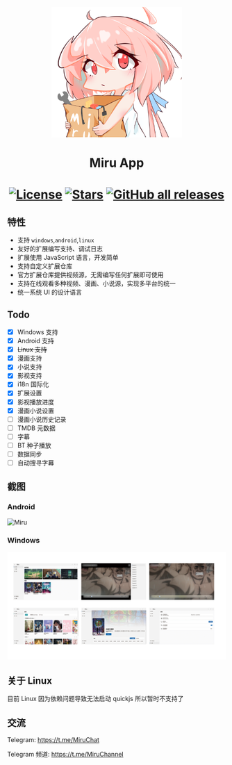 <p align="center">
<img width="300" src="./assets/icon/logo.png" alt="Miru 看板娘"/>
</p>

<h1 align="center">
Miru App
</h1>

<h1 align="center">

[![License](https://img.shields.io/github/license/miru-project/miru-app)](https://github.com/miru-project/miru-app/blob/main/LICENSE)
[![Stars](https://img.shields.io/github/stars/miru-project/miru-app)](https://github.com/miru-project/miru-app/stargazers)
[![GitHub all releases](https://img.shields.io/github/downloads/miru-project/miru-app/total)](https://github.com/miru-project/miru-app/releases/latest)

</h1>

## 特性

- 支持 `windows`,`android`,`linux`
- 友好的扩展编写支持、调试日志
- 扩展使用 JavaScript 语言，开发简单
- 支持自定义扩展仓库
- 官方扩展仓库提供视频源，无需编写任何扩展即可使用
- 支持在线观看多种视频、漫画、小说源，实现多平台的统一
- 统一系统 UI 的设计语言

## Todo

- [x] Windows 支持
- [x] Android 支持
- [x] ~~Linux 支持~~
- [x] 漫画支持
- [x] 小说支持
- [x] 影视支持
- [x] i18n 国际化
- [x] 扩展设置
- [x] 影视播放进度
- [x] 漫画小说设置
- [ ] 漫画小说历史记录
- [ ] TMDB 元数据
- [ ] 字幕
- [ ] BT 种子播放
- [ ] 数据同步
- [ ] 自动搜寻字幕

## 截图

### Android

![Miru](assets/screenshot/miru-app.jpg.png)

### Windows

![Miru](assets/screenshot/miru-desktop.jpg.png)

## 关于 Linux

目前 Linux 因为依赖问题导致无法启动 quickjs 所以暂时不支持了

## 交流

Telegram: https://t.me/MiruChat

Telegram 频道: https://t.me/MiruChannel
